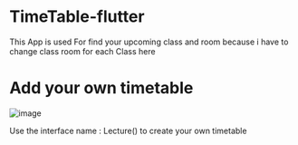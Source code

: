 # TimeTable-flutter
This App is used For find your upcoming class and room because i have to change class room for each Class here 
# Add your own timetable
![image](https://github.com/user-attachments/assets/472f1dac-2c02-4184-88c9-1e16d521b28f)

Use the interface name : Lecture() to create your own timetable
